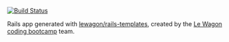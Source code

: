 [![Build Status](https://travis-ci.com/marcom86/product_hunt_clone.svg?branch=master)](https://travis-ci.com/marcom86/product_hunt_clone)


Rails app generated with [lewagon/rails-templates](https://github.com/lewagon/rails-templates), created by the [Le Wagon coding bootcamp](https://www.lewagon.com) team.

